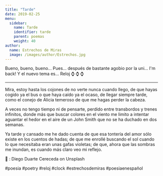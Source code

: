 ```yaml
---
title: "Tarde"
date: 2019-02-25
menu:
  sidebar:
    name: Tarde
    identifier: tarde
    parent: poemas
    weight: 40
author:
  name: Estrechos de Miras
  image: /images/author/Estrechos.jpg
---
```


Bueno, bueno, bueno... Pues... después de bastante agobio por la uni... I'm back! Y el nuevo tema es... Reloj ⌚ ⌚ ⌚ 

---

Mira, estoy hasta los cojones de no verte nunca cuando llego, de que hayas cogido ya el bus o que haya caído ya el ocaso, de llegar siempre tarde, como el conejo de Alicia temeroso de que me hagas perder la cabeza.

A veces no tengo tiempo ni de pensarte, perdido entre transbordos y trenes infinitos, donde más que buscar colores en el viento me limito a intentar aguantar el hedor en el aire de un John Smith que no se ha duchado en dos semanas.

Ya tarde y cansado me he dado cuenta de que esa tontería del amor sólo existe en los cuentos de hadas; de que me enrollé buscando el sol cuando lo que necesitaba eran unas gafas violetas; de que, ahora que las sombras me inundan, es cuando más claro veo mi reflejo.

📸 :  Diego Duarte Cereceda on Unsplash

#poesia #poetry #reloj #clock #estrechosdemiras #poesiaenespañol
